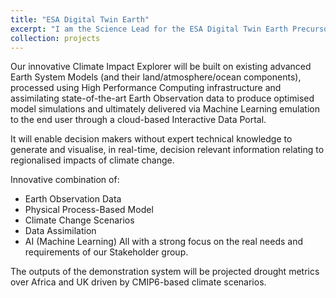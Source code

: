 ```yaml
---
title: "ESA Digital Twin Earth"
excerpt: "I am the Science Lead for the ESA Digital Twin Earth Precursor: Climate Impact Explorer project."
collection: projects
---
```


Our innovative Climate Impact Explorer will be built on existing advanced Earth System Models (and their land/atmosphere/ocean components), processed using High Performance Computing infrastructure and assimilating state-of-the-art Earth Observation data to produce optimised model simulations and ultimately delivered via Machine Learning emulation to the end user through a cloud-based Interactive Data Portal.

It will enable decision makers without expert technical knowledge to generate and visualise, in real-time, decision relevant information relating to regionalised impacts of climate change. 

Innovative combination of:
* Earth Observation Data
* Physical Process-Based Model
* Climate Change Scenarios
* Data Assimilation
* AI (Machine Learning)
All with a strong focus on the real needs and requirements of our Stakeholder group.

The outputs of the demonstration system will be projected drought metrics over Africa and UK driven by CMIP6-based climate scenarios.

